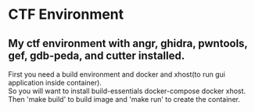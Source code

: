 # CTF Environment
## My ctf environment with angr, ghidra, pwntools, gef, gdb-peda, and cutter installed.  
First you need a build environment and docker and xhost(to run gui application inside container).  
So you will want to install build-essentials docker-compose docker xhost.    
Then 'make build' to build image and 'make run' to create the container.  
